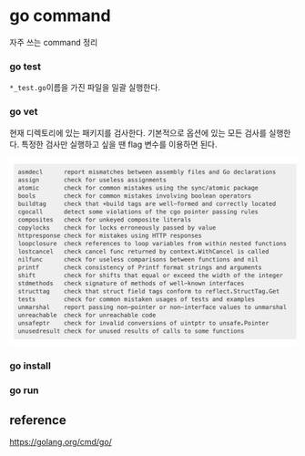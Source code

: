 # go command
자주 쓰는 command 정리
### go test
`*_test.go`이름을 가진 파일을 일괄 실행한다.
### go vet
현재 디렉토리에 있는 패키지를 검사한다.
기본적으로 옵션에 있는 모든 검사를 실행한다.
특정한 검사만 실행하고 싶을 땐 flag 변수를 이용하면 된다.
<p align = "left">
<img src="/img/govet_flags.png" width="700"><br/>
</p>

### go install
### go run

## reference
https://golang.org/cmd/go/
